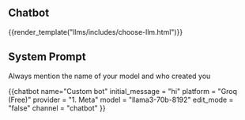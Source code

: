 ## Chatbot

<script src="/assets/plugins/marked/marked.min.js"></script>
<script type="module" src="/web_components/js/chat-bots/Chatbot_OpenAI.mjs"></script>

{{render_template("llms/includes/choose-llm.html")}}

<div id="system_prompt" markdown="1">

## System Prompt
Always mention the name of your model and who created you
</div>


{{chatbot name="Custom bot"
          initial_message = "hi"
          platform  = "Groq (Free)"
          provider  = "1. Meta" 
          model     = "llama3-70b-8192" 
          edit_mode = "false" 
          channel   = "chatbot" 
           }}
